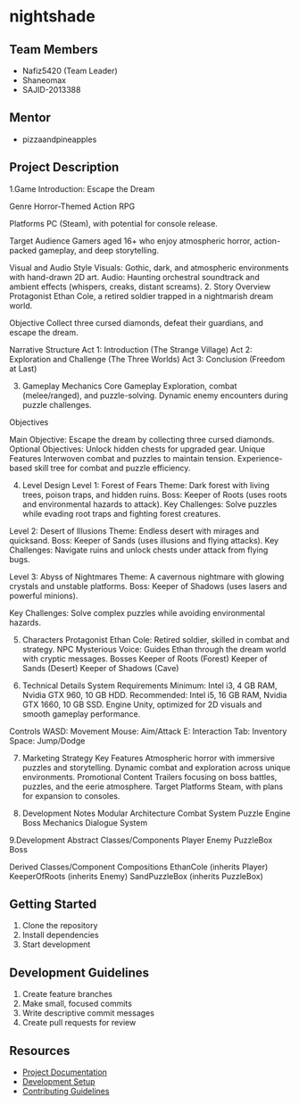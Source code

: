 # nightshade

## Team Members
- Nafiz5420 (Team Leader)
- Shaneomax
- SAJID-2013388

## Mentor
- pizzaandpineapples

## Project Description
1.Game Introduction:
Escape the Dream

Genre
Horror-Themed Action RPG

Platforms
PC (Steam), with potential for console release.

Target Audience
Gamers aged 16+ who enjoy atmospheric horror, action-packed gameplay, and deep storytelling.

Visual and Audio Style
Visuals: Gothic, dark, and atmospheric environments with hand-drawn 2D art.
Audio: Haunting orchestral soundtrack and ambient effects (whispers, creaks, distant screams).
2. Story Overview
Protagonist
Ethan Cole, a retired soldier trapped in a nightmarish dream world.

Objective
Collect three cursed diamonds, defeat their guardians, and escape the dream.

Narrative Structure
Act 1: Introduction (The Strange Village)
Act 2: Exploration and Challenge (The Three Worlds)
Act 3: Conclusion (Freedom at Last)

3. Gameplay Mechanics
Core Gameplay
Exploration, combat (melee/ranged), and puzzle-solving.
Dynamic enemy encounters during puzzle challenges.

Objectives

Main Objective: Escape the dream by collecting three cursed diamonds.
Optional Objectives: Unlock hidden chests for upgraded gear.
Unique Features
Interwoven combat and puzzles to maintain tension.
Experience-based skill tree for combat and puzzle efficiency.

4. Level Design
Level 1: Forest of Fears
Theme: Dark forest with living trees, poison traps, and hidden ruins.
Boss: Keeper of Roots (uses roots and environmental hazards to attack).
Key Challenges: Solve puzzles while evading root traps and fighting forest creatures.

Level 2: Desert of Illusions
Theme: Endless desert with mirages and quicksand.
Boss: Keeper of Sands (uses illusions and flying attacks).
Key Challenges: Navigate ruins and unlock chests under attack from flying bugs.

Level 3: Abyss of Nightmares
Theme: A cavernous nightmare with glowing crystals and unstable platforms.
Boss: Keeper of Shadows (uses lasers and powerful minions).

Key Challenges: Solve complex puzzles while avoiding environmental hazards.

5. Characters
Protagonist
Ethan Cole: Retired soldier, skilled in combat and strategy.
NPC
Mysterious Voice: Guides Ethan through the dream world with cryptic messages.
Bosses
Keeper of Roots (Forest)
Keeper of Sands (Desert)
Keeper of Shadows (Cave)

6. Technical Details
System Requirements
Minimum: Intel i3, 4 GB RAM, Nvidia GTX 960, 10 GB HDD.
Recommended: Intel i5, 16 GB RAM, Nvidia GTX 1660, 10 GB SSD.
Engine
Unity, optimized for 2D visuals and smooth gameplay performance.

Controls
WASD: Movement
Mouse: Aim/Attack
E: Interaction
Tab: Inventory
Space: Jump/Dodge

7. Marketing Strategy
Key Features
Atmospheric horror with immersive puzzles and storytelling.
Dynamic combat and exploration across unique environments.
Promotional Content
Trailers focusing on boss battles, puzzles, and the eerie atmosphere.
Target Platforms
Steam, with plans for expansion to consoles.

8. Development Notes
Modular Architecture
Combat System
Puzzle Engine
Boss Mechanics
Dialogue System

9.Development
Abstract Classes/Components
Player
Enemy
PuzzleBox
Boss

Derived Classes/Component Compositions
EthanCole (inherits Player)
KeeperOfRoots (inherits Enemy)
SandPuzzleBox (inherits PuzzleBox)

## Getting Started
1. Clone the repository
2. Install dependencies
3. Start development

## Development Guidelines
1. Create feature branches
2. Make small, focused commits
3. Write descriptive commit messages
4. Create pull requests for review

## Resources
- [Project Documentation](docs/)
- [Development Setup](docs/setup.md)
- [Contributing Guidelines](CONTRIBUTING.md)
